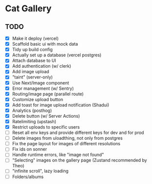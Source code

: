 # Cat Gallery

## TODO

- [x] Make it deploy (vercel)
- [x] Scaffold basic ui with mock data
- [x] Tidy up build config
- [x] Actually set up a database (vercel postgres)
- [x] Attach database to UI
- [x] Add authentication (w/ clerk)
- [x] Add image upload
- [x] "taint" (server-only)
- [x] Use Next/Image component
- [x] Error management (w/ Sentry)
- [x] Routing/image page (parallel route)
- [x] Customize upload button
- [x] Add toast for image upload notification (Shadui)
- [x] Analytics (posthog)
- [x] Delete button (w/ Server Actions)
- [x] Ratelimiting (upstash)
- [x] Restrict uploads to specific users
- [ ] Reset all env keys and provide different keys for dev and for prod
- [ ] Delete images from uloadthing, not only from postgres
- [ ] Fix the page layout for images of different resolutions
- [ ] Fix ids on sonner
- [ ] Handle runtime errors, like "image not found"
- [ ] "Selecting" images on the gallery page (Zustand recommended by Theo)
- [ ] "infinite scroll", lazy loading
- [ ] Folders/albums